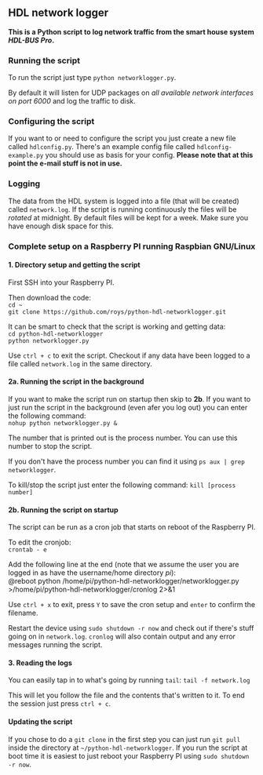 ## HDL network logger
**This is a Python script to log network traffic from the smart house system _HDL-BUS Pro_.**

### Running the script
To run the script just type `python networklogger.py`.

By default it will listen for UDP packages on *all available network interfaces on port 6000* and log the traffic to disk.

### Configuring the script
If you want to or need to configure the script you just create a new file called `hdlconfig.py`. There's an example config file called `hdlconfig-example.py` you should use as basis for your config. **Please note that at this point the e-mail stuff is not in use.**

### Logging
The data from the HDL system is logged into a file (that will be created) called `network.log`. If the script is running continuously the files will be *rotated* at midnight. By default files will be kept for a week. Make sure you have enough disk space for this.

### Complete setup on a Raspberry PI running Raspbian GNU/Linux

#### 1. Directory setup and getting the script

First SSH into your Raspberry PI.

Then download the code:  
`cd ~`  
`git clone https://github.com/roys/python-hdl-networklogger.git`  

It can be smart to check that the script is working and getting data:  
`cd python-hdl-networklogger`  
`python networklogger.py`

Use `ctrl + c` to exit the script. Checkout if any data have been logged to a file called `network.log` in the same directory.

#### 2a. Running the script in the background

If you want to make the script run on startup then skip to **2b**. If you want to just run the script in the background (even afer you log out) you can enter the following
command:  
`nohup python networklogger.py &`

The number that is printed out is the process number. You can use this number to stop the script.

If you don't have the process number you can find it using `ps aux | grep networklogger`.

To kill/stop the script just enter the following command:
`kill [process number]`

#### 2b. Running the script on startup
The script can be run as a cron job that starts on reboot of the Raspberry PI.

To edit the cronjob:  
`crontab - e`

Add the following line at the end (note that we assume the user you are logged in as have the username/home directory _pi_):  
@reboot python /home/pi/python-hdl-networklogger/networklogger.py >/home/pi/python-hdl-networklogger/cronlog 2>&1

Use `ctrl + x` to exit, press `Y` to save the cron setup and `enter` to confirm the filename.

Restart the device using `sudo shutdown -r now` and check out if there's stuff going on in `network.log`. `cronlog` will also contain output and any error messages running
the script.

#### 3. Reading the logs

You can easily tap in to what's going by running `tail`:
`tail -f network.log`

This will let you follow the file and the contents that's written to it. To end the session just press `ctrl + c`.

#### Updating the script

If you chose to do a `git clone` in the first step you can just run `git pull` inside the directory at `~/python-hdl-networklogger`. If you run the script at boot
time it is easiest to just reboot your Raspberry PI using `sudo shutdown -r now`.
